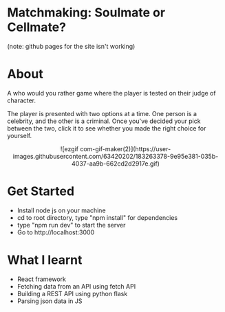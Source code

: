# Matchmaking: Soulmate or Cellmate?
(note: github pages for the site isn't working)

# About
A who would you rather game where the player is tested on their judge of character. 

The player is presented with two options at a time. One person is a celebrity, and the other is a criminal. Once you've decided your pick between the two, click it to see whether you made the right choice for yourself.

<p align="center">
![ezgif com-gif-maker(2)](https://user-images.githubusercontent.com/63420202/183263378-9e95e381-035b-4037-aa9b-662cd2d2917e.gif)
</p>

# Get Started
* Install node js on your machine
* cd to root directory, type "npm install" for dependencies
* type "npm run dev" to start the server
* Go to http://localhost:3000

# What I learnt
* React framework
* Fetching data from an API using fetch API
* Building a REST API using python flask
* Parsing json data in JS
